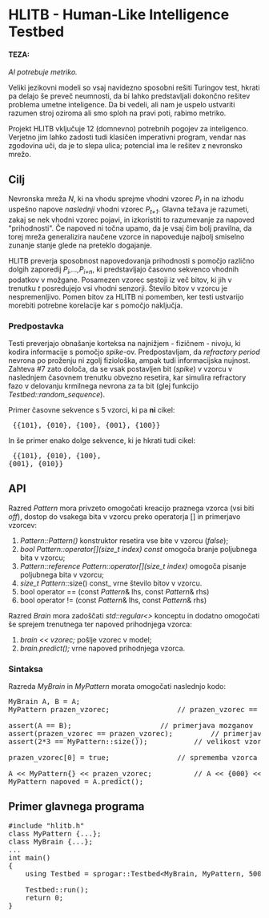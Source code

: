 # HLITB - Human-Like Intelligence Testbed

#### TEZA:
  _AI potrebuje metriko._

Veliki jezikovni modeli so vsaj navidezno sposobni rešiti Turingov test, hkrati pa delajo še preveč neumnosti, da bi lahko predstavljali dokončno rešitev problema umetne inteligence. Da bi vedeli, ali nam je uspelo ustvariti razumen stroj oziroma ali smo sploh na pravi poti, rabimo metriko. 

Projekt HLITB vključuje 12 (domnevno) potrebnih pogojev za inteligenco. Verjetno jim lahko zadosti tudi klasičen imperativni program, vendar nas zgodovina uči, da je to slepa ulica; potencial ima le rešitev z nevronsko mrežo.


## Cilj
Nevronska mreža _N_, ki na vhodu sprejme vhodni vzorec _P<sub>t<sub>_ in na izhodu uspešno napove *naslednji* vhodni vzorec _P<sub>t+1<sub>_. Glavna težava je razumeti, zakaj se nek vhodni vzorec pojavi, in  izkoristiti to razumevanje za napoved "prihodnosti". Če napoved ni točna upamo, da je vsaj čim bolj pravilna, da torej mreža generalizira naučene vzorce in napoveduje najbolj smiselno zunanje stanje glede na preteklo dogajanje.


HLITB preverja sposobnost napovedovanja prihodnosti s pomočjo različno dolgih zaporedij _P<sub>i</sub>,...,P<sub>i+n</sub>_, ki predstavljajo časovno sekvenco vhodnih podatkov v možgane. Posamezen vzorec sestoji iz več bitov, ki jih v trenutku _t_ posredujejo vsi vhodni senzorji. Število bitov v vzorcu je nespremenljivo. Pomen bitov za HLITB ni pomemben, ker testi ustvarijo morebiti potrebne korelacije kar s pomočjo naključja. 


### Predpostavka
Testi preverjajo obnašanje korteksa na najnižjem - fizičnem - nivoju, ki kodira informacije s pomočjo _spike_-ov. Predpostavljam, da _refractory period_ nevrona po proženju ni zgolj fiziološka, ampak tudi informacijska nujnost. Zahteva #7 zato določa, da se vsak postavljen bit (_spike_) v vzorcu v naslednjem časovnem trenutku obvezno resetira, kar simulira refractory fazo v delovanju krmilnega nevrona za ta bit (glej funkcijo _Testbed::random_sequence_).

Primer časovne sekvence s 5 vzorci, ki pa **ni** cikel: <pre> {{101}, {010}, {100}, {001}, {100}} </pre>
In še primer enako dolge sekvence, ki je hkrati tudi cikel: <pre> {{101}, {010}, {100}, {001}, {010}} </pre>

## API
Razred _Pattern_ mora privzeto omogočati kreacijo praznega vzorca (vsi biti _off_), dostop do vsakega bita v vzorcu preko operatorja [] in primerjavo vzorcev:
1. _Pattern::Pattern()_ konstruktor resetira vse bite v vzorcu (_false_);
2. _bool Pattern::operator[](size_t index) const_ omogoča branje poljubnega bita v vzorcu;
3. _Pattern::reference Pattern::operator[](size_t index)_ omogoča pisanje poljubnega bita v vzorcu;
4. _size_t Pattern_::size() const_ vrne število bitov v vzorcu.
5. bool operator == (const _Pattern_& lhs, const _Pattern_& rhs)
6. bool operator != (const _Pattern_& lhs, const _Pattern_& rhs)

Razred _Brain_ mora zadoščati _std::regular<>_ konceptu in dodatno omogočati še sprejem trenutnega ter napoved prihodnjega vzorca:
1. _brain << vzorec;_ pošlje vzorec v model;
2. _brain.predict();_ vrne napoved prihodnjega vzorca.




### Sintaksa

Razreda _MyBrain_ in _MyPattern_ morata omogočati naslednjo kodo:
<pre>
MyBrain A, B = A;
MyPattern prazen_vzorec;				// prazen_vzorec == {000}
	
assert(A == B);						// primerjava mozganov
assert(prazen_vzorec == prazen_vzorec);			// primerjava vzorcev
assert(2*3 == MyPattern::size());			// velikost vzorca v primeru video 2x3

prazen_vzorec[0] = true;				// sprememba vzorca {000} -> {001}

A << MyPattern{} << prazen_vzorec;			// A << {000} << {001};
MyPattern napoved = A.predict();
</pre>


## Primer glavnega programa

<pre>
#include "hlitb.h"
class MyPattern {...};
class MyBrain {...};
...
int main()
{
	using Testbed = sprogar::Testbed&lt;MyBrain, MyPattern, 500/*SimulatedInfinity&gt;;
	
	Testbed::run();
	return 0;
}
</pre>



